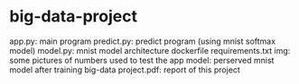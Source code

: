 # big-data-project


app.py: main program
predict.py: predict program (using mnist softmax model)
model.py: mnist model architecture
dockerfile
requirements.txt
img: some pictures of numbers used to test the app
model: perserved mnist model after training
big-data project.pdf: report of this project
